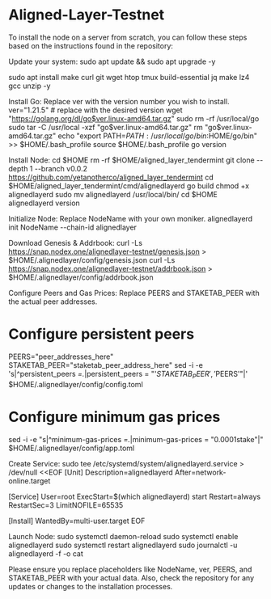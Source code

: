 # Aligned-Layer-Testnet

To install the node on a server from scratch, you can follow these steps based on the instructions found in the repository:

Update your system:
sudo apt update && sudo apt upgrade -y

sudo apt install make curl git wget htop tmux build-essential jq make lz4 gcc unzip -y

Install Go: Replace ver with the version number you wish to install.
ver="1.21.5" # replace with the desired version
wget "https://golang.org/dl/go$ver.linux-amd64.tar.gz"
sudo rm -rf /usr/local/go
sudo tar -C /usr/local -xzf "go$ver.linux-amd64.tar.gz"
rm "go$ver.linux-amd64.tar.gz"
echo "export PATH=$PATH:/usr/local/go/bin:$HOME/go/bin" >> $HOME/.bash_profile
source $HOME/.bash_profile
go version

Install Node:
cd $HOME
rm -rf $HOME/aligned_layer_tendermint
git clone --depth 1 --branch v0.0.2 https://github.com/yetanotherco/aligned_layer_tendermint
cd $HOME/aligned_layer_tendermint/cmd/alignedlayerd
go build
chmod +x alignedlayerd
sudo mv alignedlayerd /usr/local/bin/
cd $HOME
alignedlayerd version

Initialize Node: Replace NodeName with your own moniker.
alignedlayerd init NodeName --chain-id alignedlayer

Download Genesis & Addrbook:
curl -Ls https://snap.nodex.one/alignedlayer-testnet/genesis.json > $HOME/.alignedlayer/config/genesis.json
curl -Ls https://snap.nodex.one/alignedlayer-testnet/addrbook.json > $HOME/.alignedlayer/config/addrbook.json

Configure Peers and Gas Prices: Replace PEERS and STAKETAB_PEER with the actual peer addresses.
# Configure persistent peers
PEERS="peer_addresses_here"
STAKETAB_PEER="staketab_peer_address_here"
sed -i -e 's|^persistent_peers *=.*|persistent_peers = "'$STAKETAB_PEER','$PEERS'"|' $HOME/.alignedlayer/config/config.toml

# Configure minimum gas prices
sed -i -e "s|^minimum-gas-prices *=.*|minimum-gas-prices = \"0.0001stake\"|" $HOME/.alignedlayer/config/app.toml

Create Service:
sudo tee /etc/systemd/system/alignedlayerd.service > /dev/null <<EOF
[Unit]
Description=alignedlayerd
After=network-online.target

[Service]
User=root
ExecStart=$(which alignedlayerd) start
Restart=always
RestartSec=3
LimitNOFILE=65535

[Install]
WantedBy=multi-user.target
EOF

Launch Node:
sudo systemctl daemon-reload
sudo systemctl enable alignedlayerd
sudo systemctl restart alignedlayerd
sudo journalctl -u alignedlayerd -f -o cat

Please ensure you replace placeholders like NodeName, ver, PEERS, and STAKETAB_PEER with your actual data. Also, check the repository for any updates or changes to the installation processes.

